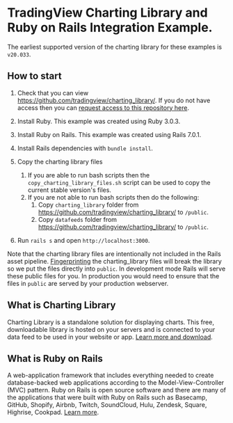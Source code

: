 # TradingView Charting Library and Ruby on Rails Integration Example.

The earliest supported version of the charting library for these examples is `v20.033`.

## How to start

1. Check that you can view https://github.com/tradingview/charting_library/. If you do not have access then you can [request access to this repository here](https://www.tradingview.com/HTML5-stock-forex-bitcoin-charting-library/).

1. Install Ruby. This example was created using Ruby 3.0.3.

1. Install Ruby on Rails. This example was created using Rails 7.0.1.

1. Install Rails dependencies with `bundle install`.

1. Copy the charting library files
	1. If you are able to run bash scripts then the `copy_charting_library_files.sh` script can be used to copy the current stable version's files. 
	1. If you are not able to run bash scripts then do the following:
		1. Copy `charting_library` folder from https://github.com/tradingview/charting_library/ to `/public`. 
		1. Copy `datafeeds` folder from https://github.com/tradingview/charting_library/ to `/public`.

1. Run `rails s` and open `http://localhost:3000`.

Note that the charting library files are intentionally not included in the Rails asset pipeline. [Fingerprinting](https://guides.rubyonrails.org/asset_pipeline.html#what-is-fingerprinting-and-why-should-i-care-questionmark) the charting_library files will break the library so we put the files directly into `public`. In development mode Rails will serve these public files for you. In production you would need to ensure that the files in `public` are served by your production webserver.

## What is Charting Library

Charting Library is a standalone solution for displaying charts. This free, downloadable library is hosted on your servers and is connected to your data feed to be used in your website or app. [Learn more and download](https://www.tradingview.com/HTML5-stock-forex-bitcoin-charting-library/).

## What is Ruby on Rails

A web-application framework that includes everything needed to create database-backed web applications according to the Model-View-Controller (MVC) pattern. Ruby on Rails is open source software and there are many of the applications that were built with Ruby on Rails such as Basecamp, GitHub, Shopify, Airbnb, Twitch, SoundCloud, Hulu, Zendesk, Square, Highrise, Cookpad. [Learn more](http://rubyonrails.org/).